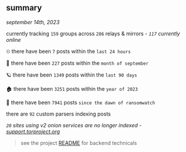 
## summary
_september 14th, 2023_

currently tracking `159` groups across `286` relays & mirrors - _`117` currently online_

⏲ there have been `7` posts within the `last 24 hours`

🦈 there have been `227` posts within the `month of september`

🪐 there have been `1349` posts within the `last 90 days`

🏚 there have been `3251` posts within the `year of 2023`

🦕 there have been `7941` posts `since the dawn of ransomwatch`

there are `92` custom parsers indexing posts

_`20` sites using v2 onion services are no longer indexed - [support.torproject.org](https://support.torproject.org/onionservices/v2-deprecation/)_

> see the project [README](https://github.com/joshhighet/ransomwatch#ransomwatch--) for backend technicals
